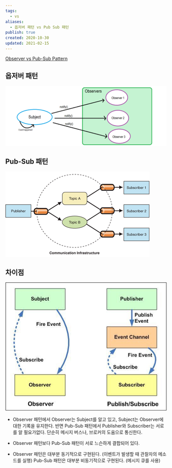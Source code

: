 ```yaml
---
tags:
  - vs
aliases:
  - 옵저버 패턴 vs Pub Sub 패턴
publish: true
created: 2020-10-30
updated: 2021-02-15
---
```


[Observer vs Pub-Sub Pattern](https://medium.com/better-programming/observer-vs-pub-sub-pattern-50d3b27f838c)

## 옵저버 패턴

![observer-pattern-vs-pub-sub-pattern-image-0](./images/observer-pattern-vs-pub-sub-pattern-image-0.png)

## Pub-Sub 패턴

![observer-pattern-vs-pub-sub-pattern-image-1](./images/observer-pattern-vs-pub-sub-pattern-image-1.png)

## 차이점

![observer-pattern-vs-pub-sub-pattern-image-2](./images/observer-pattern-vs-pub-sub-pattern-image-2.png)

- Observer 패턴에서 Observer는 Subject를 알고 있고, Subject는 Observer에 대한 기록을 유지한다. 반면 Pub-Sub 패턴에서 Publisher와 Subscriber는 서로를 알 필요가없다. 단순히 메시지 버스나, 브로커의 도움으로 통신한다.

- Observer 패턴보다 Pub-Sub 패턴이 서로 느슨하게 결합되어 있다.

- Observer 패턴은 대부분 동기적으로 구현된다. (이벤트가 발생할 때 관찰자의 메소드를 실행) Pub-Sub 패턴은 대부분 비동기적으로 구현된다. (메시지 큐를 사용)
